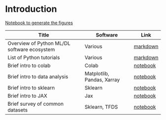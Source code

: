 # Introduction


[Notebook to generate the figures](https://github.com/probml/pyprobml/blob/master/notebooks/figures/chapter1_figures.ipynb)


[colab_intro]: https://colab.research.google.com/github/probml/pyprobml/blob/master/book1/intro/colab_intro.ipynb
[pandas_intro]: https://colab.research.google.com/github/probml/pyprobml/blob/master/book1/intro/pandas_intro.ipynb
[sklearn_intro]: https://colab.research.google.com/github/probml/pyprobml/blob/master/book1/intro/sklearn_intro.ipynb
[jax_intro]: https://colab.research.google.com/github/probml/pyprobml/blob/master/book1/intro/jax_intro.ipynb
[datasets]: https://colab.research.google.com/github/probml/pyprobml/blob/master/book1/intro/datasets.ipynb


|Title|Software|Link|
|-----------|----|----|
|Overview of Python ML/DL software ecosystem| Various | [markdown](software.md)|
|List of Python tutorials | Various | [markdown](python.md)|
|Brief intro to colab| Colab | [notebook][colab_intro]  |
|Brief intro to data analysis  |Matplotlib, Pandas, Xarray | [notebook][pandas_intro] |
|Brief intro to sklearn | Sklearn | [notebook][sklearn_intro] |
|Brief intro to JAX| Jax | [notebook][jax_intro] |
|Brief survey of common datasets| Sklearn, TFDS| [notebook][datasets] |


